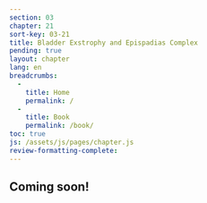 ```yaml
---
section: 03
chapter: 21
sort-key: 03-21
title: Bladder Exstrophy and Epispadias Complex
pending: true
layout: chapter
lang: en
breadcrumbs:
  - 
    title: Home
    permalink: /
  - 
    title: Book
    permalink: /book/
toc: true
js: /assets/js/pages/chapter.js
review-formatting-complete: 
---
```


## Coming soon!